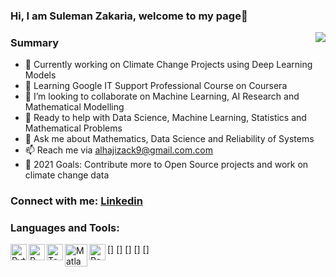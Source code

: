 ### Hi, I am Suleman Zakaria, welcome to my page👋
<img align="right" src="https://user-images.githubusercontent.com/63692930/130341112-368df18d-9c0e-435d-bcf8-9e3e8b1c441d.jpg" />

### Summary
- 🔭 Currently working on Climate Change Projects using Deep Learning Models
- 🌱 Learning Google IT Support Professional Course on Coursera
- 👯 I’m looking to collaborate on Machine Learning, AI Research and Mathematical Modelling
- 🤔 Ready to help with Data Science, Machine Learning, Statistics and Mathematical Problems
- 💬 Ask me about Mathematics, Data Science and Reliability of Systems
- 📫 Reach me via alhajizack9@gmail.com.com
- 🥅 2021 Goals: Contribute more to Open Source projects and work on climate change data

### Connect with me: [Linkedin](www.linkedin.com/in/sulemanzack/)

### Languages and Tools:

[<img align="left" alt="Python" width="26px" src="https://user-images.githubusercontent.com/63692930/130340621-e6f9755f-d132-496e-9740-16afb6560838.png" />]
[<img align="left" alt="R" width="26px" src="https://user-images.githubusercontent.com/63692930/130340734-238735b0-d500-4223-abce-86d5cdc48e12.png" />]
[<img align="left" alt="Tableau" width="26px" src="https://user-images.githubusercontent.com/63692930/130340785-266a5812-c261-40c0-8b12-10db91b837d4.jpg" />]
[<img align="left" alt="Matlab" width="36px" src="https://user-images.githubusercontent.com/63692930/130340906-c123cf06-f6a2-457c-a0e9-e95fc202ce13.png" />]
[<img align="left" alt="PowerBi" width="26px" src="https://user-images.githubusercontent.com/63692930/130341368-0d2427dd-adf5-4ebb-9ad6-a18ea0a98395.png" />]








